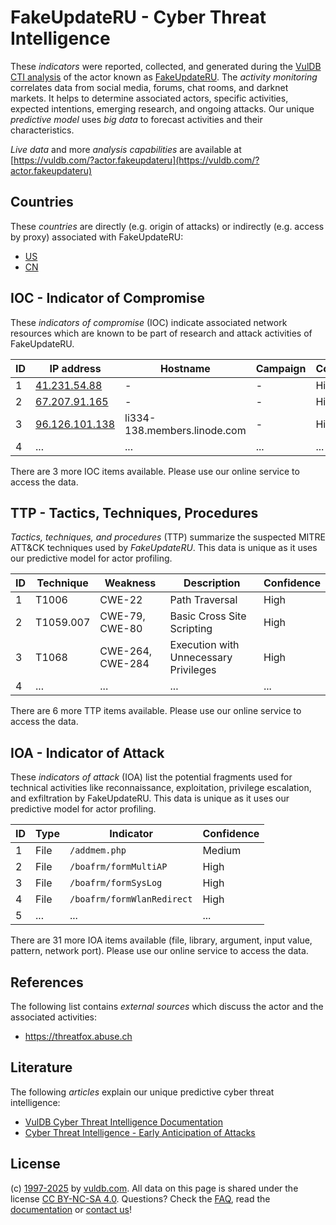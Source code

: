# FakeUpdateRU - Cyber Threat Intelligence

These _indicators_ were reported, collected, and generated during the [VulDB CTI analysis](https://vuldb.com/?kb.cti) of the actor known as [FakeUpdateRU](https://vuldb.com/?actor.fakeupdateru). The _activity monitoring_ correlates data from social media, forums, chat rooms, and darknet markets. It helps to determine associated actors, specific activities, expected intentions, emerging research, and ongoing attacks. Our unique _predictive model_ uses _big data_ to forecast activities and their characteristics.

_Live data_ and more _analysis capabilities_ are available at [https://vuldb.com/?actor.fakeupdateru](https://vuldb.com/?actor.fakeupdateru)

## Countries

These _countries_ are directly (e.g. origin of attacks) or indirectly (e.g. access by proxy) associated with FakeUpdateRU:

* [US](https://vuldb.com/?country.us)
* [CN](https://vuldb.com/?country.cn)

## IOC - Indicator of Compromise

These _indicators of compromise_ (IOC) indicate associated network resources which are known to be part of research and attack activities of FakeUpdateRU.

ID | IP address | Hostname | Campaign | Confidence
-- | ---------- | -------- | -------- | ----------
1 | [41.231.54.88](https://vuldb.com/?ip.41.231.54.88) | - | - | High
2 | [67.207.91.165](https://vuldb.com/?ip.67.207.91.165) | - | - | High
3 | [96.126.101.138](https://vuldb.com/?ip.96.126.101.138) | li334-138.members.linode.com | - | High
4 | ... | ... | ... | ...

There are 3 more IOC items available. Please use our online service to access the data.

## TTP - Tactics, Techniques, Procedures

_Tactics, techniques, and procedures_ (TTP) summarize the suspected MITRE ATT&CK techniques used by _FakeUpdateRU_. This data is unique as it uses our predictive model for actor profiling.

ID | Technique | Weakness | Description | Confidence
-- | --------- | -------- | ----------- | ----------
1 | T1006 | CWE-22 | Path Traversal | High
2 | T1059.007 | CWE-79, CWE-80 | Basic Cross Site Scripting | High
3 | T1068 | CWE-264, CWE-284 | Execution with Unnecessary Privileges | High
4 | ... | ... | ... | ...

There are 6 more TTP items available. Please use our online service to access the data.

## IOA - Indicator of Attack

These _indicators of attack_ (IOA) list the potential fragments used for technical activities like reconnaissance, exploitation, privilege escalation, and exfiltration by FakeUpdateRU. This data is unique as it uses our predictive model for actor profiling.

ID | Type | Indicator | Confidence
-- | ---- | --------- | ----------
1 | File | `/addmem.php` | Medium
2 | File | `/boafrm/formMultiAP` | High
3 | File | `/boafrm/formSysLog` | High
4 | File | `/boafrm/formWlanRedirect` | High
5 | ... | ... | ...

There are 31 more IOA items available (file, library, argument, input value, pattern, network port). Please use our online service to access the data.

## References

The following list contains _external sources_ which discuss the actor and the associated activities:

* https://threatfox.abuse.ch

## Literature

The following _articles_ explain our unique predictive cyber threat intelligence:

* [VulDB Cyber Threat Intelligence Documentation](https://vuldb.com/?kb.cti)
* [Cyber Threat Intelligence - Early Anticipation of Attacks](https://www.scip.ch/en/?labs.20201022)

## License

(c) [1997-2025](https://vuldb.com/?kb.changelog) by [vuldb.com](https://vuldb.com/?kb.about). All data on this page is shared under the license [CC BY-NC-SA 4.0](https://creativecommons.org/licenses/by-nc-sa/4.0/). Questions? Check the [FAQ](https://vuldb.com/?kb.faq), read the [documentation](https://vuldb.com/?kb) or [contact us](https://vuldb.com/?contact)!
